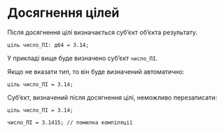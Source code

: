 # Досягнення цілей

Після досягнення цілі визначається субʼєкт обʼєкта результату.

```ціль
ціль число_ПІ: д64 = 3.14;
```

У прикладі вище буде визначено субʼєкт `число_ПІ`.

Якщо не вказати тип, то він буде визначений автоматично:

```ціль
ціль число_ПІ = 3.14;
```

Субʼєкт, визначений після досягнення цілі, неможливо перезаписати:

```ціль
ціль число_ПІ = 3.14;

число_ПІ = 3.1415; // помилка компіляції
```